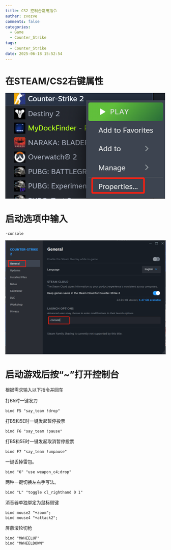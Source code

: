 ```yaml
---
title: CS2 控制台常用指令
auther: zvozve
comments: false
categories:
  - Game
  - Counter_Strike
tags:
  - Counter_Strike
date: 2025-06-18 15:52:54
---
```

# 在STEAM/CS2右键属性

![](/images/20240429163621.png)
# 启动选项中输入

```shell
-console
```

![](/images/20240429163847.png)

# 启动游戏后按“~”打开控制台

根据需求输入以下指令并回车

打B5时一键发刀

```
bind F5 "say_team !drop" 
```

打B5和5E时一键发起暂停投票

```
bind F6 "say_team !pause"  
```

打B5和5E时一键发起取消暂停投票

```
bind F7 "say_team !unpause"
```

一键丢掉雷包。

```
bind "6" "use weapon_c4;drop"
```

两种一键切换左右手写法。

```
bind "L" "toggle cl_righthand 0 1" 
```

消音器单独绑定为鼠标侧键

```
bind mouse2 "+zoom"; 
bind mouse4 "+attack2";
```

屏蔽滚轮切枪

```
bind "MWHEELUP"
bind "MWHEELDOWN"
```

